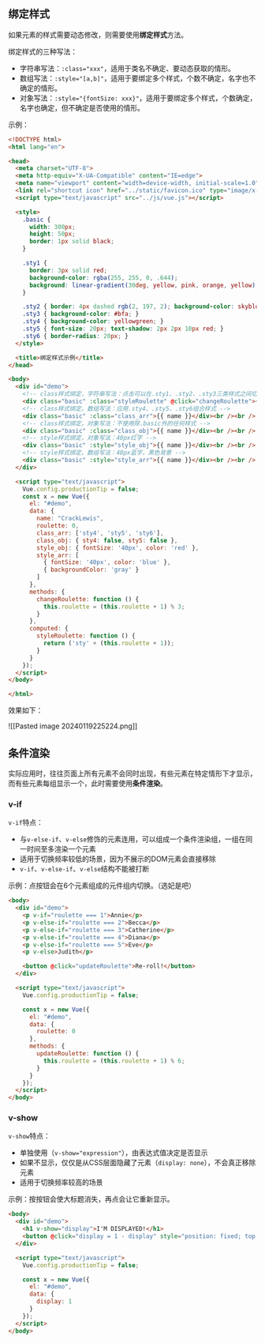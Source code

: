 
## 绑定样式

如果元素的样式需要动态修改，则需要使用**绑定样式**方法。

绑定样式的三种写法：
- 字符串写法：`:class="xxx"`，适用于类名不确定、要动态获取的情形。
- 数组写法：`:style="[a,b]"`，适用于要绑定多个样式，个数不确定，名字也不确定的情形。
- 对象写法：`:style="{fontSize: xxx}"`，适用于要绑定多个样式，个数确定，名字也确定，但不确定是否使用的情形。

示例：

```html
<!DOCTYPE html>
<html lang="en">

<head>
  <meta charset="UTF-8">
  <meta http-equiv="X-UA-Compatible" content="IE=edge">
  <meta name="viewport" content="width=device-width, initial-scale=1.0">
  <link rel="shortcut icon" href="../static/favicon.ico" type="image/x-icon" />
  <script type="text/javascript" src="../js/vue.js"></script>

  <style>
    .basic {
      width: 300px;
      height: 50px;
      border: 1px solid black;
    }

    .sty1 {
      border: 3px solid red;
      background-color: rgba(255, 255, 0, .644);
      background: linear-gradient(30deg, yellow, pink, orange, yellow);
    }

    .sty2 { border: 4px dashed rgb(2, 197, 2); background-color: skyblue; }
    .sty3 { background-color: #bfa; }
    .sty4 { background-color: yellowgreen; }
    .sty5 { font-size: 20px; text-shadow: 2px 2px 10px red; }
    .sty6 { border-radius: 20px; }
  </style>

  <title>绑定样式示例</title>
</head>

<body>
  <div id="demo">
    <!-- class样式绑定，字符串写法：点击可以在.sty1、.sty2、.sty3三类样式之间切换 -->
    <div class="basic" :class="styleRoulette" @click="changeRoulette">{{ name }}</div><br /><br />
    <!-- class样式绑定，数组写法：应用.sty4、.sty5、.sty6组合样式 -->
    <div class="basic" :class="class_arr">{{ name }}</div><br /><br />
    <!-- class样式绑定，对象写法：不使用除.basic外的任何样式 -->
    <div class="basic" :class="class_obj">{{ name }}</div><br /><br />
    <!-- style样式绑定，对象写法：40px红字 -->
    <div class="basic" :style="style_obj">{{ name }}</div><br /><br />
    <!-- style样式绑定，数组写法：40px蓝字，黑色背景 -->
    <div class="basic" :style="style_arr">{{ name }}</div><br /><br />
  </div>

  <script type="text/javascript">
    Vue.config.productionTip = false;
    const x = new Vue({
      el: "#demo",
      data: {
        name: "CrackLewis",
        roulette: 0,
        class_arr: ['sty4', 'sty5', 'sty6'],
        class_obj: { sty4: false, sty5: false },
        style_obj: { fontSize: '40px', color: 'red' },
        style_arr: [
          { fontSize: '40px', color: 'blue' },
          { backgroundColor: 'gray' }
        ]
      },
      methods: {
        changeRoulette: function () {
          this.roulette = (this.roulette + 1) % 3;
        }
      },
      computed: {
        styleRoulette: function () {
          return ('sty' + (this.roulette + 1));
        }
      }
    });
  </script>
</body>

</html>
```

效果如下：

![[Pasted image 20240119225224.png]]

## 条件渲染

实际应用时，往往页面上所有元素不会同时出现，有些元素在特定情形下才显示，而有些元素每组显示一个，此时需要使用**条件渲染**。

### v-if

`v-if`特点：
- 与`v-else-if`、`v-else`修饰的元素连用，可以组成一个条件渲染组，一组在同一时间至多渲染一个元素
- 适用于切换频率较低的场景，因为不展示的DOM元素会直接移除
- `v-if`、`v-else-if`、`v-else`结构不能被打断

示例：点按钮会在6个元素组成的元件组内切换。（选妃是吧）

```html
<body>
  <div id="demo">
    <p v-if="roulette === 1">Annie</p>
    <p v-else-if="roulette === 2">Becca</p>
    <p v-else-if="roulette === 3">Catherine</p>
    <p v-else-if="roulette === 4">Diana</p>
    <p v-else-if="roulette === 5">Eve</p>
    <p v-else>Judith</p>

    <button @click="updateRoulette">Re-roll!</button>
  </div>

  <script type="text/javascript">
    Vue.config.productionTip = false;

    const x = new Vue({
      el: "#demo",
      data: {
        roulette: 0
      },
      methods: {
        updateRoulette: function () {
          this.roulette = (this.roulette + 1) % 6;
        }
      }
    });
  </script>
</body>
```

### v-show

`v-show`特点：
- 单独使用（`v-show="expression"`），由表达式值决定是否显示
- 如果不显示，仅仅是从CSS层面隐藏了元素（`display: none`），不会真正移除元素
- 适用于切换频率较高的场景

示例：按按钮会使大标题消失，再点会让它重新显示。

```html
<body>
  <div id="demo">
    <h1 v-show="display">I'M DISPLAYED!</h1>
    <button @click="display = 1 - display" style="position: fixed; top: 100px;">Toggle</button>
  </div>

  <script type="text/javascript">
    Vue.config.productionTip = false;

    const x = new Vue({
      el: "#demo",
      data: {
        display: 1
      }
    });
  </script>
</body>
```